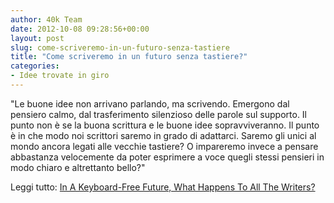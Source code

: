 ```yaml
---
author: 40k Team
date: 2012-10-08 09:28:56+00:00
layout: post
slug: come-scriveremo-in-un-futuro-senza-tastiere
title: "Come scriveremo in un futuro senza tastiere?"
categories:
- Idee trovate in giro
---
```


"Le buone idee non arrivano parlando, ma scrivendo. Emergono dal pensiero calmo, dal trasferimento silenzioso delle parole sul supporto. Il punto non è se la buona scrittura e le buone idee sopravviveranno. Il punto è in che modo noi scrittori saremo in grado di adattarci. Saremo gli unici al mondo ancora legati alle vecchie tastiere? O impareremo invece a pensare abbastanza velocemente da poter esprimere a voce quegli stessi pensieri in modo chiaro e altrettanto bello?"

Leggi tutto: [In A Keyboard-Free Future, What Happens To All The Writers?](http://techcrunch.com/2012/10/07/in-a-keyboard-free-future-what-happens-to-all-the-writers/)
